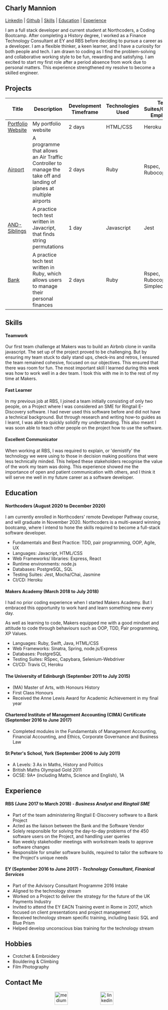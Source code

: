 ## Charly Mannion

[Linkedin](https://www.linkedin.com/in/charly-mannion-75483523/) |
[Github](https://github.com/CharlyMannion) | [Skills](https://github.com/CharlyMannion/CMannion_CV#skills) | [Education](https://github.com/CharlyMannion/CMannion_CV#education) | [Experience](https://github.com/CharlyMannion/CMannion_CV#experience)

I am a full stack developer and current student at Northcoders, a Coding Bootcamp. After completing a History degree, I worked as a Finance Technology Consultant at EY and RBS before deciding to pursue a career as a developer. I am a flexible thinker, a keen learner, and I have a curiosity for both people and tech. I am drawn to coding as I find the problem-solving and collaborative working style to be fun, rewarding and satisfying. I am excited to start my first role after a period absence from work due to personal matters. This experience strengthened my resolve to become a skilled engineer.

## Projects
| Title | Description | Development Timeframe | Technologies Used | Test Suites/CIs/CDs Employed |
|--|--|--|--|--|
|[Portfolio Website](https://github.com/CharlyMannion/portfolio-website) | My portfolio website | 2 days | HTML/CSS | Heroku |
|[Airport](https://github.com/CharlyMannion/airport_solo) | A programme that allows an Air Traffic Controller to manage the take off and landing of planes at multiple airports | 2 days | Ruby | Rspec, Rubocop |
| [AND-Siblings](https://github.com/CharlyMannion/andSiblings) | A practice tech test written in Javacript, that finds string permutations | 1 day | Javascript | Jest|
| [Bank](https://github.com/CharlyMannion/bank-tech-test) | A practice tech test written in Ruby, which allows users to manage their personal finances | 2 days | Ruby | Rspec, Rubocop, Simplecov |

## Skills

#### Teamwork
Our first team challenge at Makers was to build an Airbnb clone in vanilla javascript. The set up of the project proved to be challenging. But by ensuring my team stuck to daily stand ups, check-ins and retros, I ensured the team remained cohesive, focused on our objectives. This ensured that there was room for fun. The most important skill I learned during this week was how to work well in a dev team. I took this with me in to the rest of my time at Makers.

#### Fast Learner

In my previous job at RBS, I joined a team initially consisting of only two people, on a Project where I was considered an SME for Ringtail E-Discovery software. I had never used this software before and did not have a technical background. But through research and writing how-to guides as I learnt, I was able to quickly solidify my understanding. This also meant I was soon able to teach other people on the project how to use the software.

#### Excellent Communicator

When working at RBS, I was required to explain, or 'demistify' the technology we were using to those in decision making positions that were less technically minded. This helped these stakeholders recognise the value of the work my team was doing. This experience showed me the importance of open and patient communication with others, and I think it will serve me well in my future career as a software developer.

## Education

#### Northcoders (August 2020 to December 2020)

I am currently enrolled in Northcoders' remote Developer Pathway course, and will graduate in November 2020. Northcoders is a multi-award winning bootcamp, where I intend to hone the skills required to become a full-stack software developer.

* Fundamentals and Best Practice: TDD, pair programming, OOP, Agile, UX
* Languages: Javacript, HTML/CSS
* Web Frameworks/ libraries: Express, React
* Runtime environments: node.js
* Databases: PostgreSQL, SQL
* Testing Suites: Jest, Mocha/Chai, Jasmine
* CI/CD: Heroku

#### Makers Academy (March 2018 to July 2018)

I had no prior coding experience when I started Makers Academy. But I embraced this opportunity to work hard and learn something new every day.

As well as learning to code, Makers equipped me with a good mindset and attitude to code through behaviours such as OOP, TDD, Pair programming, XP Values.

* Languages: Ruby, Swift, Java, HTML/CSS
* Web Frameworks: Sinatra, Spring, node.js/Express
* Databases: PostgreSQL
* Testing Suites: RSpec, Capybara, Selenium-Webdriver
* CI/CD: Travis CI, Heroku

#### The University of Edinburgh (September 2011 to July 2015)

- (MA) Master of Arts, with Honours History
- First Class Honours
- Received the Anne Lewis Award for Academic Achievement in my final year

#### Chartered Institute of Management Accounting (CIMA) Certificate (September 2016 to June 2017)
- Completed modules in the Fundamentals of Management Accounting, Financial Accounting, and Ethics, Corporate Governance and Business Law

#### St Peter's School, York (September 2006 to July 2011)
- A Levels: 3 As in Maths, History and Politics
- British Maths Olympiad Gold 2011
- GCSE: 9A* (including Maths, Science and English), 1A

## Experience

#### RBS (June 2017 to March 2018) - *Business Analyst and Ringtail SME*
- Part of the team administering Ringtail E-Discovery software to a Bank Project
- Acted as the liaison between the Bank and the Software Vendor
- Solely responsible for solving the day-to-day problems of the 450 software users on the Project, and handling user queries
- Ran weekly stakehodler meetings with workstream leads to approve software changes
- Responsible for smaller software builds, required to tailor the software to the Project's unique needs

#### EY (September 2016 to June 2017) - *Technology Consultant, Finanical Services*
- Part of the Advisory Consultant Programme 2016 Intake
- Aligned to the technology stream
- Worked on a Project to deliver the strategy for the future of the UK Payments Industry
- Invited to attend the EY EACN Training event in Rome in 2017, which focused on client presentations and project management
- Received technology stream specific training, including basic SQL and Blue Prism
- Helped develop unconscious bias training for the technology stream

## Hobbies
* Crotchet & Embroidery
* Bouldering & Climbing
* Film Photography


## Contact Me
<p align="center">

<a href="mailto:charlottemannion100@gmail.com">
<img src="https://cdn2.iconfinder.com/data/icons/social-icons-circular-color/512/gmail-128.png" alt="medium" hspace="50" height="42" width="42"></a>


<a href="https://www.linkedin.com/in/charly-mannion-75483523/">
<img src="https://www.iconfinder.com/data/icons/free-social-icons/67/linkedin_circle_color-512.png" alt="linkedin" hspace="50" height="42" width="42"></a>

</p>
